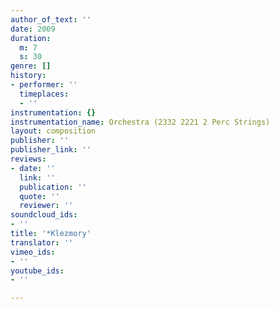 ```yaml
---
author_of_text: ''
date: 2009
duration:
  m: 7
  s: 30
genre: []
history:
- performer: ''
  timeplaces:
  - ''
instrumentation: {}
instrumentation_name: Orchestra (2332 2221 2 Perc Strings)
layout: composition
publisher: ''
publisher_link: ''
reviews:
- date: ''
  link: ''
  publication: ''
  quote: ''
  reviewer: ''
soundcloud_ids:
- ''
title: '*Klezmory'
translator: ''
vimeo_ids:
- ''
youtube_ids:
- ''

---
```

